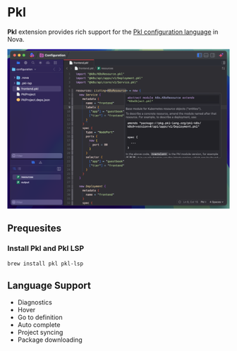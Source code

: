 # Pkl

**Pkl** extension provides rich support for the [Pkl configuration language](https://pkl-lang.org) in Nova.

![Example](https://raw.githubusercontent.com/besya/nova-pkl/refs/heads/main/examples/example.png)

## Prequesites

### Install Pkl and Pkl LSP

```
brew install pkl pkl-lsp
```

## Language Support

- Diagnostics
- Hover
- Go to definition
- Auto complete
- Project syncing
- Package downloading
